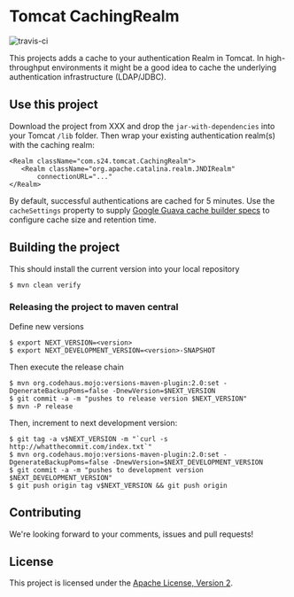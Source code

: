 Tomcat CachingRealm
========================
![travis-ci](https://travis-ci.org/shopping24/tomcat-cache-realm.svg)

This projects adds a cache to your authentication Realm in Tomcat. In high-throughput environments
it might be a good idea to cache the underlying authentication infrastructure (LDAP/JDBC). 

## Use this project

Download the project from XXX and drop the `jar-with-dependencies` into your Tomcat `/lib` folder.
Then wrap your existing authentication realm(s) with the caching realm:

    <Realm className="com.s24.tomcat.CachingRealm">
       <Realm className="org.apache.catalina.realm.JNDIRealm" 
           connectionURL="..."
    </Realm>

By default, successful authentications are cached for 5 minutes. Use the `cacheSettings` property
to supply [Google Guava cache builder specs](https://github.com/google/guava/blob/master/guava/src/com/google/common/cache/CacheBuilderSpec.java)
to configure cache size and retention time. 

## Building the project

This should install the current version into your local repository

    $ mvn clean verify
    
### Releasing the project to maven central
    
Define new versions
    
    $ export NEXT_VERSION=<version>
    $ export NEXT_DEVELOPMENT_VERSION=<version>-SNAPSHOT

Then execute the release chain

    $ mvn org.codehaus.mojo:versions-maven-plugin:2.0:set -DgenerateBackupPoms=false -DnewVersion=$NEXT_VERSION
    $ git commit -a -m "pushes to release version $NEXT_VERSION"
    $ mvn -P release
    
Then, increment to next development version:
    
    $ git tag -a v$NEXT_VERSION -m "`curl -s http://whatthecommit.com/index.txt`"
    $ mvn org.codehaus.mojo:versions-maven-plugin:2.0:set -DgenerateBackupPoms=false -DnewVersion=$NEXT_DEVELOPMENT_VERSION
    $ git commit -a -m "pushes to development version $NEXT_DEVELOPMENT_VERSION"
    $ git push origin tag v$NEXT_VERSION && git push origin

## Contributing

We're looking forward to your comments, issues and pull requests!

## License

This project is licensed under the [Apache License, Version 2](http://www.apache.org/licenses/LICENSE-2.0.html).

